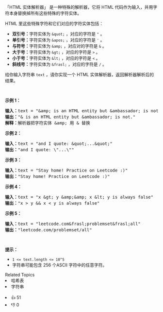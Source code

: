 <p>「HTML&nbsp;实体解析器」 是一种特殊的解析器，它将 HTML 代码作为输入，并用字符本身替换掉所有这些特殊的字符实体。</p>

<p>HTML 里这些特殊字符和它们对应的字符实体包括：</p>

<ul> 
 <li><strong>双引号：</strong>字符实体为&nbsp;<code>&amp;quot;</code>&nbsp;，对应的字符是&nbsp;<code>"</code>&nbsp;。</li> 
 <li><strong>单引号：</strong>字符实体为&nbsp;<code>&amp;apos;</code>&nbsp;，对应的字符是&nbsp;<code>'</code>&nbsp;。</li> 
 <li><strong>与符号：</strong>字符实体为&nbsp;<code>&amp;amp;</code>&nbsp;，对应对的字符是&nbsp;<code>&amp;</code>&nbsp;。</li> 
 <li><strong>大于号：</strong>字符实体为&nbsp;<code>&amp;gt;</code>&nbsp;，对应的字符是&nbsp;<code>&gt;</code>&nbsp;。</li> 
 <li><strong>小于号：</strong>字符实体为&nbsp;<code>&amp;lt;</code>&nbsp;，对应的字符是&nbsp;<code>&lt;</code>&nbsp;。</li> 
 <li><strong>斜线号：</strong>字符实体为&nbsp;<code>&amp;frasl;</code>&nbsp;，对应的字符是&nbsp;<code>/</code>&nbsp;。</li> 
</ul>

<p>给你输入字符串&nbsp;<code>text</code>&nbsp;，请你实现一个 HTML&nbsp;实体解析器，返回解析器解析后的结果。</p>

<p>&nbsp;</p>

<p><strong>示例 1：</strong></p>

<pre>
<strong>输入：</strong>text = "&amp;amp; is an HTML entity but &amp;ambassador; is not."
<strong>输出：</strong>"&amp; is an HTML entity but &amp;ambassador; is not."
<strong>解释：</strong>解析器把字符实体 &amp;amp; 用 &amp; 替换
</pre>

<p><strong>示例&nbsp;2：</strong></p>

<pre>
<strong>输入：</strong>text = "and I quote: &amp;quot;...&amp;quot;"
<strong>输出：</strong>"and I quote: \"...\""
</pre>

<p><strong>示例 3：</strong></p>

<pre>
<strong>输入：</strong>text = "Stay home! Practice on Leetcode :)"
<strong>输出：</strong>"Stay home! Practice on Leetcode :)"
</pre>

<p><strong>示例 4：</strong></p>

<pre>
<strong>输入：</strong>text = "x &amp;gt; y &amp;amp;&amp;amp; x &amp;lt; y is always false"
<strong>输出：</strong>"x &gt; y &amp;&amp; x &lt; y is always false"
</pre>

<p><strong>示例 5：</strong></p>

<pre>
<strong>输入：</strong>text = "leetcode.com&amp;frasl;problemset&amp;frasl;all"
<strong>输出：</strong>"leetcode.com/problemset/all"
</pre>

<p>&nbsp;</p>

<p><strong>提示：</strong></p>

<ul> 
 <li><code>1 &lt;= text.length &lt;= 10^5</code></li> 
 <li>字符串可能包含 256 个ASCII 字符中的任意字符。</li> 
</ul>

<div><div>Related Topics</div><div><li>哈希表</li><li>字符串</li></div></div><br><div><li>👍 51</li><li>👎 0</li></div>